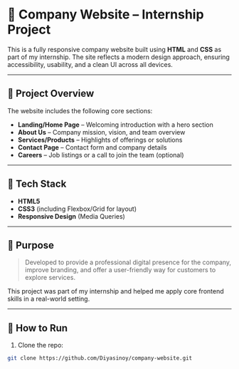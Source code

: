 # 🏢 Company Website – Internship Project

This is a fully responsive company website built using **HTML** and **CSS** as part of my internship. The site reflects a modern design approach, ensuring accessibility, usability, and a clean UI across all devices.

---

## 📌 Project Overview

The website includes the following core sections:
- **Landing/Home Page** – Welcoming introduction with a hero section
- **About Us** – Company mission, vision, and team overview
- **Services/Products** – Highlights of offerings or solutions
- **Contact Page** – Contact form and company details
- **Careers** – Job listings or a call to join the team (optional)

---

## 🔧 Tech Stack

- **HTML5**
- **CSS3** (including Flexbox/Grid for layout)
- **Responsive Design** (Media Queries)

---

## 🎯 Purpose

> Developed to provide a professional digital presence for the company, improve branding, and offer a user-friendly way for customers to explore services.

This project was part of my internship and helped me apply core frontend skills in a real-world setting.

---



## 🚀 How to Run

1. Clone the repo:
```bash
git clone https://github.com/Diyasinoy/company-website.git

